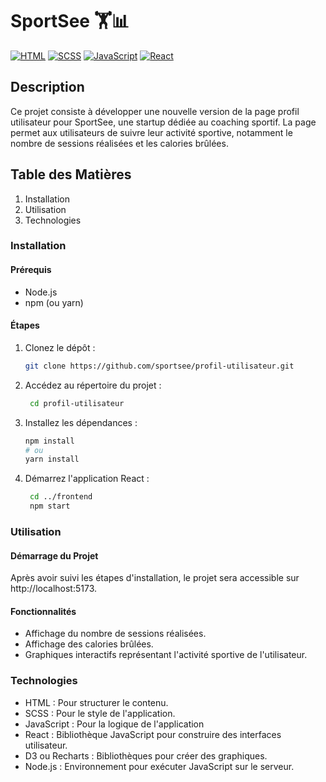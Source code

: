 # SportSee 🏋️📊

[![HTML](https://img.shields.io/badge/html-20232a?style=for-the-badge&logo=html5&logoColor=61dafb)](https://developer.mozilla.org/en-US/docs/Web/HTML)
[![SCSS](https://img.shields.io/badge/scss-20232a?style=for-the-badge&logo=sass&logoColor=ff69b4)](https://sass-lang.com/)
[![JavaScript](https://img.shields.io/badge/javascript-20232a?style=for-the-badge&logo=javascript&logoColor=f7df1e)](https://developer.mozilla.org/en-US/docs/Web/JavaScript)
[![React](https://img.shields.io/badge/react-20232a?style=for-the-badge&logo=react&logoColor=61dafb)](https://reactjs.org/)

## Description

Ce projet consiste à développer une nouvelle version de la page profil utilisateur pour SportSee, une startup dédiée au coaching sportif. La page permet aux utilisateurs de suivre leur activité sportive, notamment le nombre de sessions réalisées et les calories brûlées.

## Table des Matières

1. Installation
2. Utilisation
3. Technologies

### Installation

#### Prérequis
- Node.js
- npm (ou yarn)

#### Étapes

1. Clonez le dépôt :

   ```bash
   git clone https://github.com/sportsee/profil-utilisateur.git
2. Accédez au répertoire du projet :
   
   ```bash
    cd profil-utilisateur
3. Installez les dépendances :

    ```bash
    npm install
    # ou
    yarn install
4. Démarrez l'application React :
   
   ```bash
    cd ../frontend
    npm start
### Utilisation

#### Démarrage du Projet
Après avoir suivi les étapes d'installation, le projet sera accessible sur http://localhost:5173.

#### Fonctionnalités

- Affichage du nombre de sessions réalisées.
- Affichage des calories brûlées.
- Graphiques interactifs représentant l'activité sportive de l'utilisateur.
  
### Technologies

- HTML : Pour structurer le contenu.
- SCSS : Pour le style de l'application.
- JavaScript : Pour la logique de l'application
- React : Bibliothèque JavaScript pour construire des interfaces utilisateur.
- D3 ou Recharts : Bibliothèques pour créer des graphiques.
- Node.js : Environnement pour exécuter JavaScript sur le serveur.